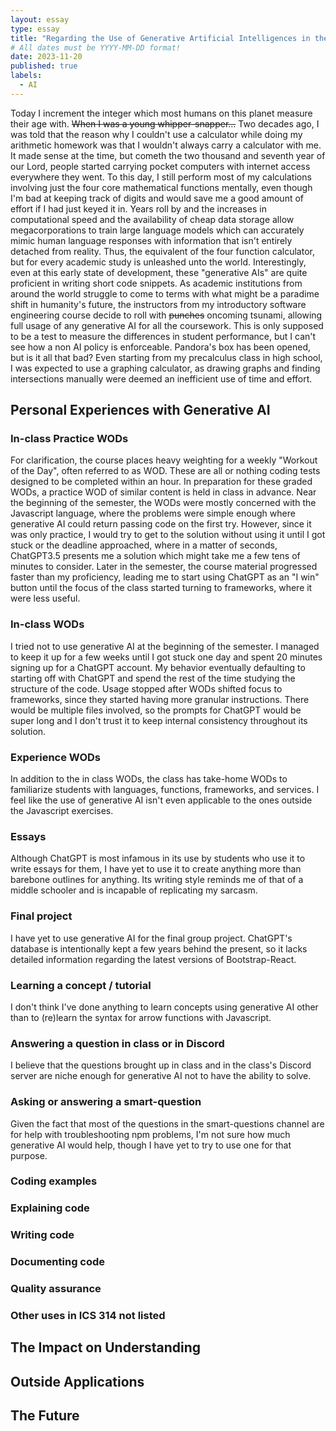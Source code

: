 ```yaml
---
layout: essay
type: essay
title: "Regarding the Use of Generative Artificial Intelligences in the Classroom"
# All dates must be YYYY-MM-DD format!
date: 2023-11-20
published: true
labels:
  - AI
---
```

<p>
    Today I increment the integer which most humans on this planet measure their age with. <s>When I was a young whipper-snapper...</s> Two decades ago, I was told that the reason why I couldn't use a calculator while doing my arithmetic homework was that I wouldn't always carry a calculator with me. It made sense at the time, but cometh the two thousand and seventh year of our Lord, people started carrying pocket computers with internet access everywhere they went. To this day, I still perform most of my calculations involving just the four core mathematical functions mentally, even though I'm bad at keeping track of digits and would save me a good amount of effort if I had just keyed it in. Years roll by and the increases in computational speed and the availability of cheap data storage allow megacorporations to train large language models which can accurately mimic human language responses with information that isn't entirely detached from reality. Thus, the equivalent of the four function calculator, but for every academic study is unleashed unto the world. Interestingly, even at this early state of development, these "generative AIs" are quite proficient in writing short code snippets. As academic institutions from around the world struggle to come to terms with what might be a paradime shift in humanity's future, the instructors from my introductory software engineering course decide to roll with <s>punches</s> oncoming tsunami, allowing full usage of any generative AI for all the coursework. This is only supposed to be a test to measure the differences in student performance, but I can't see how a non AI policy is enforceable. Pandora's box has been opened, but is it all that bad? Even starting from my precalculus class in high school, I was expected to use a graphing calculator, as drawing graphs and finding intersections manually were deemed an inefficient use of time and effort.
</p>
<h2>Personal Experiences with Generative AI</h2>
<h3>In-class Practice WODs</h3>
<p>
    For clarification, the course places heavy weighting for a weekly "Workout of the Day", often referred to as WOD. These are all or nothing coding tests designed to be completed within an hour. In preparation for these graded WODs, a practice WOD of similar content is held in class in advance. Near the beginning of the semester, the WODs were mostly concerned with the Javascript language, where the problems were simple enough where generative AI could return passing code on the first try. However, since it was only practice, I would try to get to the solution without using it until I got stuck or the deadline approached, where in a matter of seconds, ChatGPT3.5 presents me a solution which might take me a few tens of minutes to consider. Later in the semester, the course material progressed faster than my proficiency, leading me to start using ChatGPT as an "I win" button until the focus of the class started turning to frameworks, where it were less useful.
</p>
<h3>In-class WODs</h3>
    I tried not to use generative AI at the beginning of the semester. I managed to keep it up for a few weeks until I got stuck one day and spent 20 minutes signing up for a ChatGPT account. My behavior eventually defaulting to starting off with ChatGPT and spend the rest of the time studying the structure of the code. Usage stopped after WODs shifted focus to frameworks, since they started having more granular instructions. There would be multiple files involved, so the prompts for ChatGPT would be super long and I don't trust it to keep internal consistency throughout its solution.
<h3>Experience WODs</h3>
<p>
    In addition to the in class WODs, the class has take-home WODs to familiarize students with languages, functions, frameworks, and services. I feel like the use of generative AI isn't even applicable to the ones outside the Javascript exercises.
</p>
<h3>Essays</h3>
<p>
    Although ChatGPT is most infamous in its use by students who use it to write essays for them, I have yet to use it to create anything more than barebone outlines for anything. Its writing style reminds me of that of a middle schooler and is incapable of replicating my sarcasm.
</p>
<h3>Final project</h3>
<p>
    I have yet to use generative AI for the final group project. ChatGPT's database is intentionally kept a few years behind the present, so it lacks detailed information regarding the latest versions of Bootstrap-React.
</p>
<h3>Learning a concept / tutorial</h3>
<p>
    I don't think I've done anything to learn concepts using generative AI other than to (re)learn the syntax for arrow functions with Javascript.
</p>
<h3>Answering a question in class or in Discord</h3>
<p>
    I believe that the questions brought up in class and in the class's Discord server are niche enough for generative AI not to have the ability to solve.
</p>
<h3>Asking or answering a smart-question</h3>
<p>
    Given the fact that most of the questions in the smart-questions channel are for help with troubleshooting npm problems, I'm not sure how much generative AI would help, though I have yet to try to use one for that purpose.
</p>
<h3>Coding examples</h3>
<h3>Explaining code</h3>
<h3>Writing code</h3>
<h3>Documenting code</h3>
<h3>Quality assurance</h3>
<h3>Other uses in ICS 314 not listed</h3>

<h2>The Impact on Understanding</h2>

<h2>Outside Applications</h2>

<h2>The Future</h2>